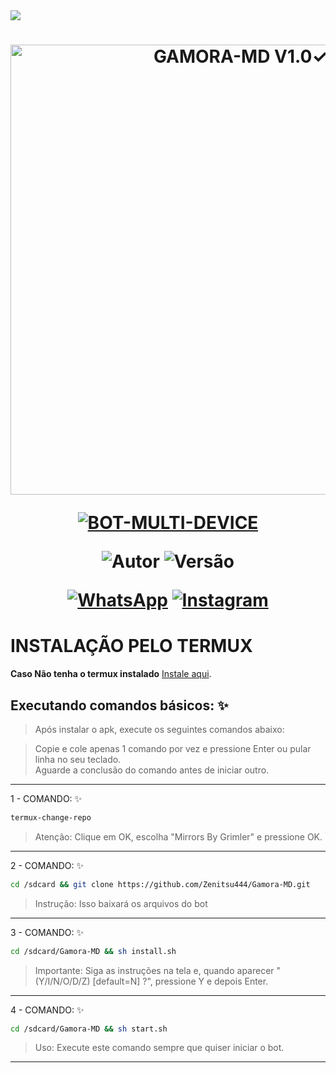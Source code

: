 <img src="https://readme-typing-svg.herokuapp.com/?font=mono&size=30&duration=4000&color=836FFF&center=falso&vCenter=falso&lines=𝑮𝒂𝒎𝒐𝒓𝒂-𝑴𝑫+✿+V1.0✓;𝐁𝐎𝐓+𝐌𝐔𝐋𝐓𝐈+𝐃𝐄𝐕𝐈𝐂𝐄;✰✰✰✰✰">      

<h1 align="center">
<p>
<img src= "https://i.imgur.com/B0q5OK8.jpeg" alt="GAMORA-MD V1.0✓" width="720">
</p>

<p align="center">
<a href="#"><img title="BOT-MULTI-DEVICE" src="https://img.shields.io/badge/BOT•MULTI•DEVICE-blue?&style=for-the-badge"></a>
</p>

<p align="center">
<img title="Autor" src="https://img.shields.io/badge/Autor-@Lm-orange.svg?style=for-the-badge&logo=github"></a>
<img title="Versão" src="https://img.shields.io/badge/Versão-7.0-orange.svg?style=for-the-badge&logo=github"></a>
</p>

<div align="center">
  
[![WhatsApp](https://img.shields.io/badge/Suporte-25D366?style=for-the-badge&logo=whatsapp&logoColor=white)](https://chat.whatsapp.com/JeZ8Y2a6enmCSjkRGquYZM)
[![Instagram](https://img.shields.io/badge/Instagram-E4405F?style=for-the-badge&logo=instagram&logoColor=white)](https://instagram.com/ZenitsuMods)
</div>

# INSTALAÇÃO PELO TERMUX

**Caso Não tenha o termux instalado**
[Instale aqui](https://www.mediafire.com/file/0npdmv51pnttps0/com.termux_0.119.1-119_minAPI21(arm64-v8a,armeabi-v7a,x86,x86_64)(nodpi)_apkmirror.com.apk/file).

## Executando comandos básicos: ✨

> Após instalar o apk, execute os seguintes comandos abaixo:

> Copie e cole apenas 1 comando por vez e pressione Enter ou pular linha no seu teclado.  
> Aguarde a conclusão do comando antes de iniciar outro.  
------------------  
1 - COMANDO: ✨
```bash
termux-change-repo
````
> Atenção: Clique em OK, escolha "Mirrors By Grimler" e pressione OK.  
------------------  
2 - COMANDO: ✨  
````bash
cd /sdcard && git clone https://github.com/Zenitsu444/Gamora-MD.git
````
> Instrução: Isso baixará os arquivos do bot  
------------------  
3 - COMANDO: ✨  
````bash
cd /sdcard/Gamora-MD && sh install.sh
````
> Importante: Siga as instruções na tela e, quando aparecer "(Y/I/N/O/D/Z) [default=N] ?", pressione Y e depois Enter.  
------------------  
4 - COMANDO: ✨️
```bash
cd /sdcard/Gamora-MD && sh start.sh
````
> Uso: Execute este comando sempre que quiser iniciar o bot.  
------------------  

